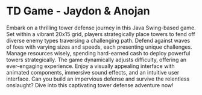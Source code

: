 # TD Game - Jaydon & Anojan

Embark on a thrilling tower defense journey in this Java Swing-based game. Set within a vibrant 20x15 grid, players strategically place towers to fend off diverse enemy types traversing a challenging path. Defend against waves of foes with varying sizes and speeds, each presenting unique challenges. Manage resources wisely, spending hard-earned cash to deploy powerful towers strategically. The game dynamically adjusts difficulty, offering an ever-engaging experience. Enjoy a visually appealing interface with animated components, immersive sound effects, and an intuitive user interface. Can you build an impervious defense and survive the relentless onslaught? Dive into this captivating tower defense adventure now!
